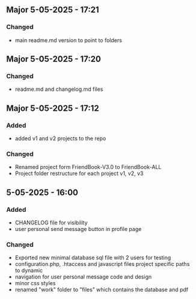 ## Major 5-05-2025 - 17:21
### Changed
- main readme.md version to point to folders

## Major 5-05-2025 - 17:20
### Changed
- readme.md and changelog.md files

## Major 5-05-2025 - 17:12
### Added
- added v1 and v2 projects to the repo
### Changed
- Renamed project form FriendBook-V3.0 to FriendBook-ALL
- Project folder restructure for each project v1, v2, v3 

## 5-05-2025 - 16:00
### Added
- CHANGELOG file for visibility
- user personal send message button in profile page
### Changed
- Exported new minimal database sql file with 2 users for testing
- configuration.php, .htaccess and javascript files project specific paths to dynamic
- navigation for user personal message code and design
- minor css styles
- renamed "work" folder to "files" which contains the database and pdf